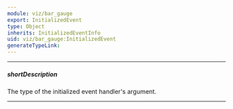 ```yaml
---
module: viz/bar_gauge
export: InitializedEvent
type: Object
inherits: InitializedEventInfo
uid: viz/bar_gauge:InitializedEvent
generateTypeLink: 
---
```

---
##### shortDescription
The type of the initialized event handler's argument.

---
<!-- Description goes here -->